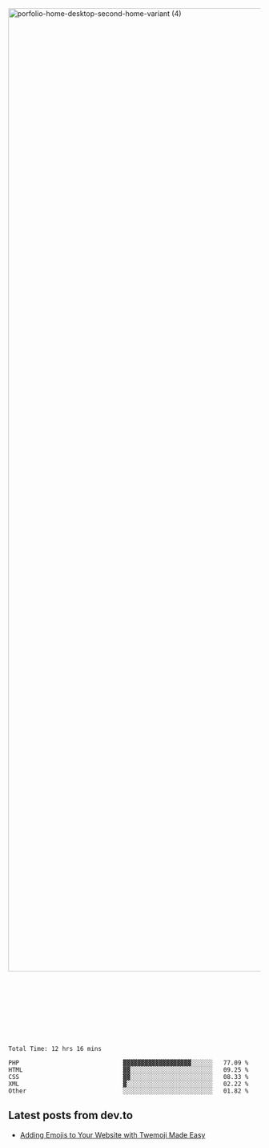 <img width="1920" alt="porfolio-home-desktop-second-home-variant (4)" src="https://user-images.githubusercontent.com/44812120/231556360-1ee1d327-1a45-4bda-a93d-dd32a34149e4.png">
 
 
 
 
 
 <br><br><br><br><br><br><br>
<!--START_SECTION:waka-->

```text
Total Time: 12 hrs 16 mins

PHP                             ▓▓▓▓▓▓▓▓▓▓▓▓▓▓▓▓▓▓▓░░░░░░   77.09 %
HTML                            ▓▓░░░░░░░░░░░░░░░░░░░░░░░   09.25 %
CSS                             ▓▓░░░░░░░░░░░░░░░░░░░░░░░   08.33 %
XML                             ▓░░░░░░░░░░░░░░░░░░░░░░░░   02.22 %
Other                           ░░░░░░░░░░░░░░░░░░░░░░░░░   01.82 %
```

<!--END_SECTION:waka-->

## Latest posts from dev.to
<!-- MEDIUM-STORY-LIST:START -->
- [Adding Emojis to Your Website with Twemoji Made Easy](https://dev.to/danielsebesta/adding-emojis-to-your-website-with-twemoji-made-easy-mc8)
<!-- MEDIUM-STORY-LIST:END -->

